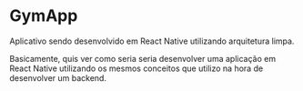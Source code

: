 # GymApp

Aplicativo sendo desenvolvido em React Native utilizando arquitetura limpa.

Basicamente, quis ver como seria seria desenvolver uma aplicação em React Native utilizando os mesmos conceitos que utilizo na hora de desenvolver um backend.
